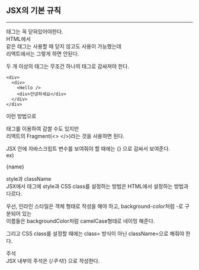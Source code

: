 ## JSX의 기본 규칙   
   
***
   
태그는 꼭 닫혀있어야한다.   
HTML에서 <br>같은 태그는 사용할 때 닫지 않고도 사용이 가능했는데   
리액트에서는 그렇게 하면 안된다.   
   
두 개 이상의 태그는 무조건 하나의 태그로 감싸져야 한다.   
```
<div>
  <div>
    <Hello />
    <div>안녕하세요</div>
  </div>
</div>
```
   
이런 방법으로 <div></div>태그를 이용하여 감쌀 수도 있지만   
리액트의 Fragment(<> </>)라는 것을 사용하면 된다.   
   
JSX 안에 자바스크립트 변수를 보여줘야 할 때에는 {} 으로 감싸서 보여준다.   
ex) <div>{name}</div>   
   
style과 className   
JSX에서 태그에 style과 CSS class를 설정하는 방법은 HTML에서 설정하는 방법과 다르다.   
   
우선, 인라인 스타일은 객체 형태로 작성을 해야 하고, background-color처럼 -로 구분되어 있는   
이름들은 backgroundColor처럼 camelCase형태로 네이밍 해준다.   
   
그리고 CSS class를 설정할 때에는 class= 방식이 아닌 className=으로 해줘야 한다.   
   
주석   
JSX 내부의 주석은 {/*주석*/} 으로 작성한다.   